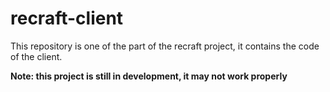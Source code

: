 # recraft-client
This repository is one of the part of the recraft project, it contains the code of the client.

**Note: this project is still in development, it may not work properly**

